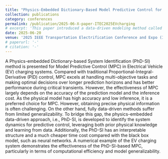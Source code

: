 ```yaml
---
title: "Physics-Embedded Dictionary-Based Model Predictive Control for Electrical Vehicle Charging Systems"
collection: publications
category: conferences
permalink: /publication/2025-06-X-paper-ITEC2025EVcharging
# excerpt: 'This paper introduced a data-driven modeling method called Physics-embedded Dictionary-based System Identification (PhD-SI) for the MPC-based EV charging control.'
date: 2025-06-20
venue: '2025 IEEE Transportation Electrification Conference and Expo (ITEC)'
# paperurl: '-'
# citation: '-'
---
```


A Physics-embedded Dictionary-based System Identification (PhD-SI) method is presented for Model Predictive Control (MPC) in Electrical Vehicle (EV) charging systems. Compared with traditional Proportional-Integral-Derivative (PID) control, MPC excels at handling multi-objective tasks and making optimal decisions over longer prediction horizons and has better performance during critical transients. However, the effectiveness of MPC largely depends on the accuracy of the prediction model and the inference cost. As the physical model has high accuracy and low inference, it is a preferred choice for MPC. However, obtaining precise physical information is often challenging. On the other hand, fully data-driven methods suffer from limited generalizability. To bridge this gap, the physics-embedded data-driven approach, i.e., PhD-SI, is developed to identify the system dynamics for predictive control, leveraging both prior physical knowledge and learning from data. Additionally, the PhD-SI has an interpretable structure and a much cheaper time cost compared with the black box model, such as neural networks. A numerical example of the EV charging system demonstrates the effectiveness of the PhD-SI-based MPC, particularly in terms of computational efficiency and model generalizability.

